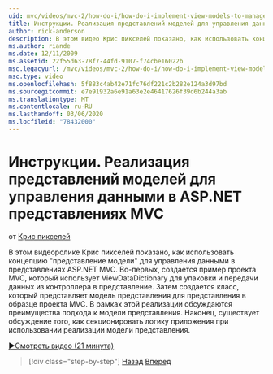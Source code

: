 ```yaml
---
uid: mvc/videos/mvc-2/how-do-i/how-do-i-implement-view-models-to-manage-data-for-aspnet-mvc-views
title: Инструкции. Реализация представлений моделей для управления данными в ASP.NET представлениях MVC | Документы Майкрософт
author: rick-anderson
description: В этом видео Крис пикселей показано, как использовать концепцию модели представления &quot;&quot; для управления данными в представлениях MVC ASP.NET. Во-первых, пример проекта MVC — уче...
ms.author: riande
ms.date: 12/11/2009
ms.assetid: 22f55d63-78f7-44fd-9107-f74cbe16022b
msc.legacyurl: /mvc/videos/mvc-2/how-do-i/how-do-i-implement-view-models-to-manage-data-for-aspnet-mvc-views
msc.type: video
ms.openlocfilehash: 5f883c4ab42e71fc76df221c2b282e124a3d97bd
ms.sourcegitcommit: e7e91932a6e91a63e2e46417626f39d6b244a3ab
ms.translationtype: MT
ms.contentlocale: ru-RU
ms.lasthandoff: 03/06/2020
ms.locfileid: "78432000"
---
```

# <a name="how-do-i-implement-view--models-to-manage-data-for-aspnet-mvc-views"></a>Инструкции. Реализация представлений моделей для управления данными в ASP.NET представлениях MVC

от [Крис пикселей](https://twitter.com/chrispels)

В этом видеоролике Крис пикселей показано, как использовать концепцию "представление модели" для управления данными в представлениях ASP.NET MVC. Во-первых, создается пример проекта MVC, который использует ViewDataDictionary для упаковки и передачи данных из контроллера в представление. Затем создается класс, который представляет модель представления для представления в образце проекта MVC. В рамках этой реализации обсуждаются преимущества подхода к модели представления. Наконец, существует обсуждение того, как секционировать логику приложения при использовании реализации модели представления.

[&#9654;Смотреть видео (21 минута)](https://channel9.msdn.com/Blogs/ASP-NET-Site-Videos/how-do-i-implement-view-models-to-manage-data-for-aspnet-mvc-views)

> [!div class="step-by-step"]
> [Назад](how-do-i-work-with-data-in-aspnet-mvc-partial-views.md)
> [Вперед](how-do-i-create-a-custom-html-helper-for-an-mvc-application.md)
